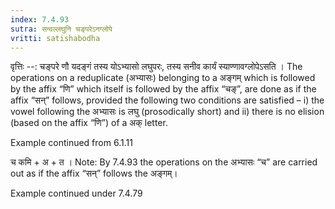 ```yaml
---
index: 7.4.93
sutra: सन्वल्लघुनि चङ्परेऽनग्लोपे
vritti: satishabodha
---
```



वृत्तिः --: चङ्परे णौ यदङ्गं तस्य योऽभ्यासो लघुपरः, तस्य सनीव कार्यं स्याण्णावग्लोपेऽसति । The operations on a reduplicate (अभ्यासः) belonging to a अङ्गम् which is followed by the affix “णि” which itself is followed by the affix “चङ्”, are done as if the affix “सन्” follows, provided the following two conditions are satisfied – i) the vowel following the अभ्यासः is लघु (prosodically short) and ii) there is no elision (based on the affix “णि”) of a अक् letter.


Example continued from 6.1.11


च कमि + अ + त । Note: By 7.4.93 the operations on the अभ्यासः “च” are carried out as if the affix “सन्” follows the अङ्गम्।


Example continued under 7.4.79

